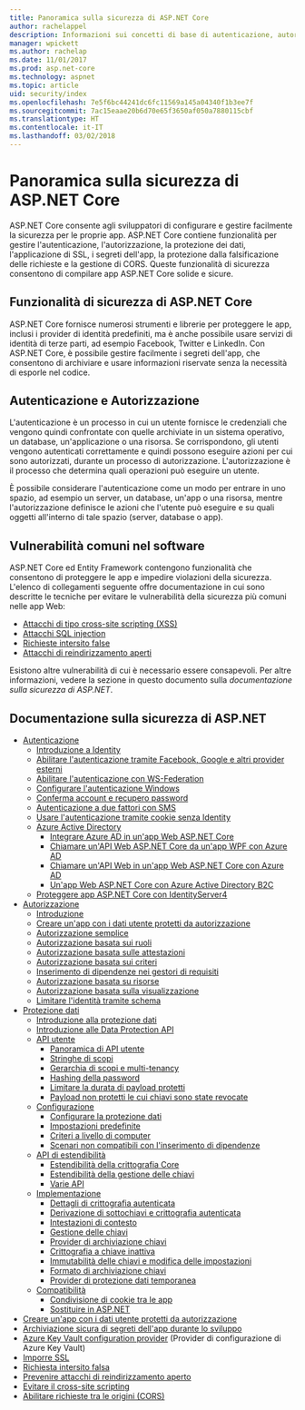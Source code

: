 ```yaml
---
title: Panoramica sulla sicurezza di ASP.NET Core
author: rachelappel
description: Informazioni sui concetti di base di autenticazione, autorizzazione e sicurezza in ASP.NET Core.
manager: wpickett
ms.author: rachelap
ms.date: 11/01/2017
ms.prod: asp.net-core
ms.technology: aspnet
ms.topic: article
uid: security/index
ms.openlocfilehash: 7e5f6bc44241dc6fc11569a145a04340f1b3ee7f
ms.sourcegitcommit: 7ac15eaae20b6d70e65f3650af050a7880115cbf
ms.translationtype: HT
ms.contentlocale: it-IT
ms.lasthandoff: 03/02/2018
---
```

# <a name="aspnet-core-security-overview"></a>Panoramica sulla sicurezza di ASP.NET Core

ASP.NET Core consente agli sviluppatori di configurare e gestire facilmente la sicurezza per le proprie app. ASP.NET Core contiene funzionalità per gestire l'autenticazione, l'autorizzazione, la protezione dei dati, l'applicazione di SSL, i segreti dell'app, la protezione dalla falsificazione delle richieste e la gestione di CORS. Queste funzionalità di sicurezza consentono di compilare app ASP.NET Core solide e sicure.

## <a name="aspnet-core-security-features"></a>Funzionalità di sicurezza di ASP.NET Core

ASP.NET Core fornisce numerosi strumenti e librerie per proteggere le app, inclusi i provider di identità predefiniti, ma è anche possibile usare servizi di identità di terze parti, ad esempio Facebook, Twitter e LinkedIn. Con ASP.NET Core, è possibile gestire facilmente i segreti dell'app, che consentono di archiviare e usare informazioni riservate senza la necessità di esporle nel codice.

## <a name="authentication-vs-authorization"></a>Autenticazione e Autorizzazione

L'autenticazione è un processo in cui un utente fornisce le credenziali che vengono quindi confrontate con quelle archiviate in un sistema operativo, un database, un'applicazione o una risorsa. Se corrispondono, gli utenti vengono autenticati correttamente e quindi possono eseguire azioni per cui sono autorizzati, durante un processo di autorizzazione. L'autorizzazione è il processo che determina quali operazioni può eseguire un utente.

È possibile considerare l'autenticazione come un modo per entrare in uno spazio, ad esempio un server, un database, un'app o una risorsa, mentre l'autorizzazione definisce le azioni che l'utente può eseguire e su quali oggetti all'interno di tale spazio (server, database o app).

## <a name="common-vulnerabilities-in-software"></a>Vulnerabilità comuni nel software

ASP.NET Core ed Entity Framework contengono funzionalità che consentono di proteggere le app e impedire violazioni della sicurezza. L'elenco di collegamenti seguente offre documentazione in cui sono descritte le tecniche per evitare le vulnerabilità della sicurezza più comuni nelle app Web:

* [Attacchi di tipo cross-site scripting (XSS)](https://docs.microsoft.com/aspnet/core/security/cross-site-scripting)
* [Attacchi SQL injection](https://docs.microsoft.com/ef/core/querying/raw-sql)
* [Richieste intersito false](https://docs.microsoft.com/aspnet/core/security/anti-request-forgery)
* [Attacchi di reindirizzamento aperti](https://docs.microsoft.com/aspnet/core/security/preventing-open-redirects)

Esistono altre vulnerabilità di cui è necessario essere consapevoli. Per altre informazioni, vedere la sezione in questo documento sulla *documentazione sulla sicurezza di ASP.NET*.

## <a name="aspnet-security-documentation"></a>Documentazione sulla sicurezza di ASP.NET

*   [Autenticazione](authentication/index.md)
    *   [Introduzione a Identity](authentication/identity.md)
    *   [Abilitare l'autenticazione tramite Facebook, Google e altri provider esterni](authentication/social/index.md)
    *   [Abilitare l'autenticazione con WS-Federation](authentication/ws-federation.md)
    * [Configurare l'autenticazione Windows](authentication/windowsauth.md)
    *   [Conferma account e recupero password](authentication/accconfirm.md)
    *   [Autenticazione a due fattori con SMS](authentication/2fa.md)
    *   [Usare l'autenticazione tramite cookie senza Identity](authentication/cookie.md)
    *   [Azure Active Directory](authentication/azure-active-directory/index.md)
        *   [Integrare Azure AD in un'app Web ASP.NET Core](https://azure.microsoft.com/documentation/samples/active-directory-dotnet-webapp-openidconnect-aspnetcore/)
        *   [Chiamare un'API Web ASP.NET Core da un'app WPF con Azure AD](https://azure.microsoft.com/documentation/samples/active-directory-dotnet-native-aspnetcore/)
        *   [Chiamare un'API Web in un'app Web ASP.NET Core con Azure AD](https://azure.microsoft.com/documentation/samples/active-directory-dotnet-webapp-webapi-openidconnect-aspnetcore/)
        *   [Un'app Web ASP.NET Core con Azure Active Directory B2C](https://azure.microsoft.com/resources/samples/active-directory-b2c-dotnetcore-webapp/)
    *   [Proteggere app ASP.NET Core con IdentityServer4](https://identityserver4.readthedocs.io)
*   [Autorizzazione](authorization/index.md)
    *   [Introduzione](authorization/introduction.md)
    *   [Creare un'app con i dati utente protetti da autorizzazione](xref:security/authorization/secure-data)
    *   [Autorizzazione semplice](authorization/simple.md)
    *   [Autorizzazione basata sui ruoli](authorization/roles.md)
    *   [Autorizzazione basata sulle attestazioni](authorization/claims.md)
    *   [Autorizzazione basata sui criteri](authorization/policies.md)
    *   [Inserimento di dipendenze nei gestori di requisiti](authorization/dependencyinjection.md)
    *   [Autorizzazione basata su risorse](authorization/resourcebased.md)
    *   [Autorizzazione basata sulla visualizzazione](authorization/views.md)
    *   [Limitare l'identità tramite schema](authorization/limitingidentitybyscheme.md)
*   [Protezione dati](data-protection/index.md)
    *   [Introduzione alla protezione dati](data-protection/introduction.md)
    *   [Introduzione alle Data Protection API](data-protection/using-data-protection.md)
    *   [API utente](data-protection/consumer-apis/index.md)
        *   [Panoramica di API utente](data-protection/consumer-apis/overview.md)
        *   [Stringhe di scopi](data-protection/consumer-apis/purpose-strings.md)
        *   [Gerarchia di scopi e multi-tenancy](data-protection/consumer-apis/purpose-strings-multitenancy.md)
        *   [Hashing della password](data-protection/consumer-apis/password-hashing.md)
        *   [Limitare la durata di payload protetti](data-protection/consumer-apis/limited-lifetime-payloads.md)
        *   [Payload non protetti le cui chiavi sono state revocate](data-protection/consumer-apis/dangerous-unprotect.md)
    *   [Configurazione](data-protection/configuration/index.md)
        *   [Configurare la protezione dati](data-protection/configuration/overview.md)
        *   [Impostazioni predefinite](data-protection/configuration/default-settings.md)
        *   [Criteri a livello di computer](data-protection/configuration/machine-wide-policy.md)
        *   [Scenari non compatibili con l'inserimento di dipendenze](data-protection/configuration/non-di-scenarios.md)
    *   [API di estendibilità](data-protection/extensibility/index.md)
        *   [Estendibilità della crittografia Core](data-protection/extensibility/core-crypto.md)
        *   [Estendibilità della gestione delle chiavi](data-protection/extensibility/key-management.md)
        *   [Varie API](data-protection/extensibility/misc-apis.md)
    *   [Implementazione](data-protection/implementation/index.md)
        *   [Dettagli di crittografia autenticata](data-protection/implementation/authenticated-encryption-details.md)
        *   [Derivazione di sottochiavi e crittografia autenticata](data-protection/implementation/subkeyderivation.md)
        *   [Intestazioni di contesto](data-protection/implementation/context-headers.md)
        *   [Gestione delle chiavi](data-protection/implementation/key-management.md)
        *   [Provider di archiviazione chiavi](data-protection/implementation/key-storage-providers.md)
        *   [Crittografia a chiave inattiva](data-protection/implementation/key-encryption-at-rest.md)
        *   [Immutabilità delle chiavi e modifica delle impostazioni](data-protection/implementation/key-immutability.md)
        *   [Formato di archiviazione chiavi](data-protection/implementation/key-storage-format.md)
        *   [Provider di protezione dati temporanea](data-protection/implementation/key-storage-ephemeral.md)
    *   [Compatibilità](data-protection/compatibility/index.md)
        *   [Condivisione di cookie tra le app](data-protection/compatibility/cookie-sharing.md)
        *   [Sostituire <machineKey> in ASP.NET](data-protection/compatibility/replacing-machinekey.md)
*   [Creare un'app con i dati utente protetti da autorizzazione](xref:security/authorization/secure-data)
*   [Archiviazione sicura di segreti dell'app durante lo sviluppo](app-secrets.md)
*   [Azure Key Vault configuration provider](key-vault-configuration.md) (Provider di configurazione di Azure Key Vault)
*   [Imporre SSL](enforcing-ssl.md)
*   [Richiesta intersito falsa](anti-request-forgery.md)
*   [Prevenire attacchi di reindirizzamento aperto](preventing-open-redirects.md)
*   [Evitare il cross-site scripting](cross-site-scripting.md)
*   [Abilitare richieste tra le origini (CORS)](cors.md)
